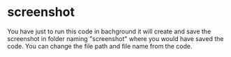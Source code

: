 # screenshot
You have just to run this code in bachground it will create and save the screenshot in folder naming "screenshot" where you would have saved the code.
 You can change the file path and file name from the code.
